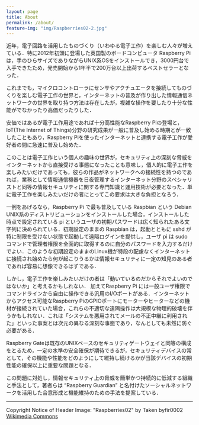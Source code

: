 ```yaml
---
layout: page
title: About
permalink: /about/
feature-img: "img/Raspberries02-2.jpg"
---
```


近年，電子回路を活用したものづくり（いわゆる電子工作）を楽しむ人々が増えている．特に2012年初頭に登場した英国製のボードコンピュータ Raspberry Pi は，手のひらサイズでありながらUNIX系OSをインストールでき，3000円台で入手できたため，発売開始から1年半で200万台以上出荷するベストセラーとなった．

 これまでも，マイクロコントローラにセンサやアクチュエータを接続してものづくりを楽しむ電子工作の世界と，インターネットの普及が作り出した情報通信ネットワークの世界を取り持つ方法は存在したが，複雑な操作を要したり十分な性能がでなかったり高価だったりした．

 安価ではあるが電子工作用途であれば十分高性能なRaspberry Piの登場と，IoT(The Internet of Things)分野の研究成果が一般に普及し始める時期とが一致したこともあり，Raspberry Piを使ったインターネットと連携する電子工作が愛好者の間に急速に普及し始めた．

 このことは電子工作という個人の趣味の世界が，セキュリティ上の深刻な脅威をインターネットから直接受ける事態になったことも意味し，個人的に電子工作を楽しみたいだけであっても，彼らの作品がネットワークへの接続性を持つのであれば，業務として情報通信機器を日夜管理するインターネット分野のスペシャリストと同等の情報セキュリティに関する専門知識と運用技術が必要となった．単に電子工作を楽しみたいだけの者にとってこの要求は大きな負担となろう．

 一例をあげるなら，Raspberry Pi で最も普及している Raspbian という Debian UNIX系のディストリビューションをインストールした場合，インストールした時点で設定されている pi というユーザの初期パスワードは広く知られたある文字列に決められている．初期設定のままの Raspbian は，起動とともに sshd が特に制限を受けない状態で起動して遠隔ログインを提供し，ユーザ pi は sudo コマンドで管理者権限を全面的に取得するのに自分のパスワードを入力するだけでよい．このような初期設定のままのLinux機が特段の配慮なくインターネットに接続され始めたら何が起こりうるかは情報セキュリティに一定の知見のある者であれば容易に想像できるはずである．

 しかし，電子工作を楽しみたいだけの者は「動いているのだからそれでよいのではないか」と考えるかもしれない．
加えてRaspberry Pi には一般ユーザ権限でコマンドラインから自由に操作できる汎用のI/Oポートがある．インターネットからアクセス可能なRaspberry PiのGPIOポートにモーターやヒーターなどの機材が接続されていた場合，これらの不適切な遠隔操作は大規模な物理的破壊を伴うかもしれない．これは「システムを悪用されてメールの不正中継に利用された」といった事案とは次元の異なる深刻な事態であり，なんとしても未然に防ぐ必要がある．

 Raspberry Gateは既存のUNIXベースのセキュリティゲートウェイと同等の構成をとるため，一定の水準の安全確保が期待できるが，セキュリティデバイスの常として，その機能や性能をどのようにして維持し続けるかが当該デバイスの初期性能の確保以上に重要な問題となる．

 この問題に対処し，情報セキュリティ上の脅威を簡単かつ持続的に低減する組織と手法として，著者らは “Raspberry Guardian” と名付けたソーシャルネットワークを活用した合意形成と機能維持のための手法を提案している．

---

Copyright Notice of Header Image: 
"Raspberries02" by Taken byfir0002
[Wikimedia Commons](http://commons.wikimedia.org/wiki/File:Raspberries02.jpg#/media/File:Raspberries02.jpg)